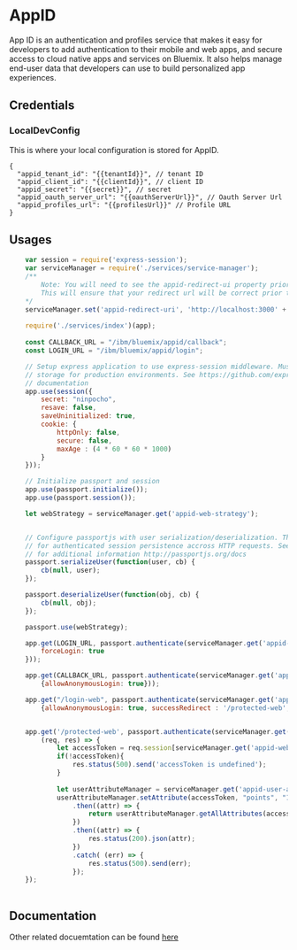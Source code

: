 # AppID
 
 
 App ID is an authentication and profiles service that makes it easy for developers to add authentication to their mobile and web apps, and secure access to cloud native apps and services on Bluemix. It also helps manage end-user data that developers can use to build personalized app experiences.
##  Credentials

###  LocalDevConfig

This is where your local configuration is stored for AppID.
```
{
  "appid_tenant_id": "{{tenantId}}", // tenant ID
  "appid_client_id": "{{clientId}}", // client ID
  "appid_secret": "{{secret}}", // secret
  "appid_oauth_server_url": "{{oauthServerUrl}}", // Oauth Server Url
  "appid_profiles_url": "{{profilesUrl}}" // Profile URL
}
```

## Usages

```javascript
    var session = require('express-session');
    var serviceManager = require('./services/service-manager');
    /**
        Note: You will need to see the appid-redirect-ui property prior to requring the service module.
        This will ensure that your redirect url will be correct prior to initalizing the AppID SDK.
    */
    serviceManager.set('appid-redirect-uri', 'http://localhost:3000' + CALLBACK_URL);
   
    require('./services/index')(app);
    
    const CALLBACK_URL = "/ibm/bluemix/appid/callback";
    const LOGIN_URL = "/ibm/bluemix/appid/login";

    // Setup express application to use express-session middleware. Must be configured with proper session 
    // storage for production environments. See https://github.com/expressjs/session for additional
    // documentation
    app.use(session({
        secret: "ninpocho",
        resave: false,
        saveUninitialized: true,
	    cookie: {
		    httpOnly: false,
		    secure: false,
		    maxAge : (4 * 60 * 60 * 1000)
    	}
    }));

    // Initialize passport and session
    app.use(passport.initialize());
    app.use(passport.session());

    let webStrategy = serviceManager.get('appid-web-strategy');


    // Configure passportjs with user serialization/deserialization. This is required
    // for authenticated session persistence accross HTTP requests. See passportjs docs
    // for additional information http://passportjs.org/docs
    passport.serializeUser(function(user, cb) {
	    cb(null, user);
    });

    passport.deserializeUser(function(obj, cb) {    
	    cb(null, obj);
    });

    passport.use(webStrategy);

    app.get(LOGIN_URL, passport.authenticate(serviceManager.get('appid-web-strategy-name'), {
	    forceLogin: true
    }));

    app.get(CALLBACK_URL, passport.authenticate(serviceManager.get('appid-web-strategy-name'), 
        {allowAnonymousLogin: true}));

    app.get("/login-web", passport.authenticate(serviceManager.get('appid-web-strategy-name'), 
        {allowAnonymousLogin: true, successRedirect : '/protected-web', forceLogin: true}));


    app.get('/protected-web', passport.authenticate(serviceManager.get('appid-web-strategy-name')),
        (req, res) => {
	        let accessToken = req.session[serviceManager.get('appid-web-auth-context')].accessToken;
	        if(!accessToken){
		        res.status(500).send('accessToken is undefined');
	        }
	
	        let userAttributeManager = serviceManager.get('appid-user-attribute-manager');
	        userAttributeManager.setAttribute(accessToken, "points", "1337")
		        .then((attr) => {
			        return userAttributeManager.getAllAttributes(accessToken);
		        })
		        .then((attr) => {
			        res.status(200).json(attr);
		        })
		        .catch( (err) => {
			        res.status(500).send(err);
		        });
    });
    
```

## Documentation

Other related docuemtation can be found [here](https://www.npmjs.com/package/bluemix-appid)